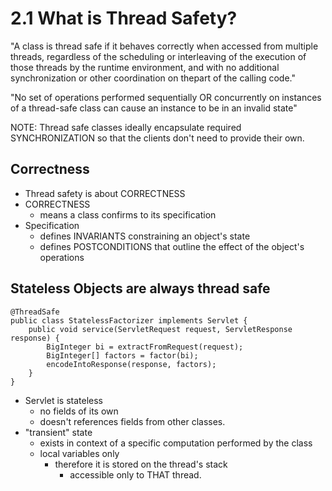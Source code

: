 # 2.1 What is Thread Safety? 

"A class is thread safe if it behaves correctly when accessed from multiple
threads, regardless of the scheduling or interleaving of the execution of those
threads by the runtime environment, and with no additional synchronization or
other coordination on thepart of the calling code."

"No set of operations performed sequentially OR concurrently on instances of 
a thread-safe class can cause an instance to be in an invalid state"

NOTE: Thread safe classes ideally encapsulate required SYNCHRONIZATION so that
the clients don't need to provide their own.

## Correctness
- Thread safety is about CORRECTNESS 
- CORRECTNESS
    - means a class confirms to its specification
- Specification
    - defines INVARIANTS constraining an object's state
    - defines POSTCONDITIONS that outline the effect of the object's operations
    
## Stateless Objects are always thread safe

    @ThreadSafe
    public class StatelessFactorizer implements Servlet {
        public void service(ServletRequest request, ServletResponse response) {
            BigInteger bi = extractFromRequest(request);
            BigInteger[] factors = factor(bi);
            encodeIntoResponse(response, factors);
        }
    }
- Servlet is stateless
    - no fields of its own
    - doesn't references fields from other classes. 
- "transient" state
    - exists in context of a specific computation performed by the class
    - local variables only
        - therefore it is stored on the thread's stack
            - accessible only to THAT thread. 